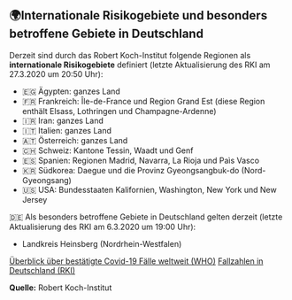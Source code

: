 ## 🌍Internationale Risikogebiete und besonders betroffene Gebiete in Deutschland

Derzeit sind durch das Robert Koch-Institut folgende Regionen als **internationale Risikogebiete** definiert (letzte Aktualisierung des RKI am 27.3.2020 um 20:50 Uhr):

- 🇪🇬 Ägypten: ganzes Land
- 🇫🇷 Frankreich: Île-de-France und Region Grand Est (diese Region enthält Elsass, Lothringen und Champagne-Ardenne)
- 🇮🇷 Iran: ganzes Land
- 🇮🇹 Italien: ganzes Land
- 🇦🇹 Österreich: ganzes Land
- 🇨🇭 Schweiz: Kantone Tessin, Waadt und Genf
- 🇪🇸 Spanien: Regionen Madrid, Navarra, La Rioja und Paìs Vasco
- 🇰🇷 Südkorea: Daegue und die Provinz Gyeongsangbuk-do (Nord-Gyeongsang)
- 🇺🇸 USA: Bundesstaaten Kalifornien, Washington, New York und New Jersey

🇩🇪
Als besonders betroffene Gebiete in Deutschland gelten derzeit (letzte Aktualisierung des RKI am 6.3.2020 um 19:00 Uhr):

- Landkreis Heinsberg (Nordrhein-Westfalen)

[Überblick über bestätigte Covid-19 Fälle weltweit (WHO)](https://experience.arcgis.com/experience/685d0ace521648f8a5beeeee1b9125cd)
[Fallzahlen in Deutschland (RKI)](https://www.rki.de/DE/Content/InfAZ/N/Neuartiges_Coronavirus/Fallzahlen.html)

**Quelle:** Robert Koch-Institut
